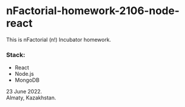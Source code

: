 # nFactorial-homework-2106-node-react

This is nFactorial (n!) Incubator homework. 

### Stack:
- React
- Node.js
- MongoDB

23 June 2022. <br>
Almaty, Kazakhstan.